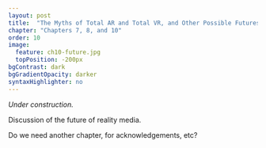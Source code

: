 ```yaml
---
layout: post
title:  "The Myths of Total AR and Total VR, and Other Possible Futures"
chapter: "Chapters 7, 8, and 10"
order: 10
image:
  feature: ch10-future.jpg
  topPosition: -200px
bgContrast: dark
bgGradientOpacity: darker
syntaxHighlighter: no
---
```


_Under construction._

Discussion of the future of reality media.

Do we need another chapter, for acknowledgements, etc?